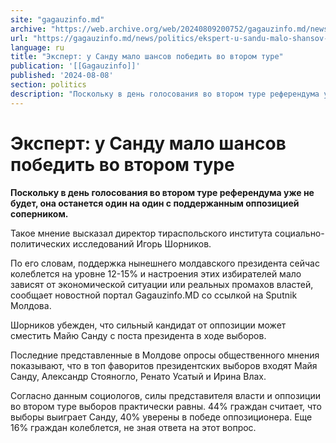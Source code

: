 ```yaml
---
site: "gagauzinfo.md"
archive: "https://web.archive.org/web/20240809200752/gagauzinfo.md/news/politics/ekspert-u-sandu-malo-shansov-pobedit-vo-vtorom-ture"
url: "https://gagauzinfo.md/news/politics/ekspert-u-sandu-malo-shansov-pobedit-vo-vtorom-ture"
language: ru
title: "Эксперт: у Санду мало шансов победить во втором туре"
publication: '[[Gagauzinfo]]'
published: '2024-08-08'
section: politics
description: "Поскольку в день голосования во втором туре референдума уже не будет, она останется один на один с поддержанным оппозицией соперником."
---
```


# Эксперт: у Санду мало шансов победить во втором туре

**Поскольку в день голосования во втором туре референдума уже не будет, она останется один на один с поддержанным оппозицией соперником.**

Такое мнение высказал директор тираспольского института социально-политических исследований Игорь Шорников.

По его словам, поддержка нынешнего молдавского президента сейчас колеблется на уровне 12-15% и настроения этих избирателей мало зависят от экономической ситуации или реальных промахов властей, сообщает новостной портал Gagauzinfo.MD со ссылкой на Sputnik Молдова.

Шорников убежден, что сильный кандидат от оппозиции может сместить Майю Санду с поста президента в ходе выборов.

Последние представленные в Молдове опросы общественного мнения показывают, что в топ фаворитов президентских выборов входят Майя Санду, Александр Стояногло, Ренато Усатый и Ирина Влах.

Согласно данным социологов, силы представителя власти и оппозиции во втором туре выборов практически равны. 44% граждан считает, что выборы выиграет Санду, 40% уверены в победе оппозиционера. Еще 16% граждан колеблется, не зная ответа на этот вопрос.
